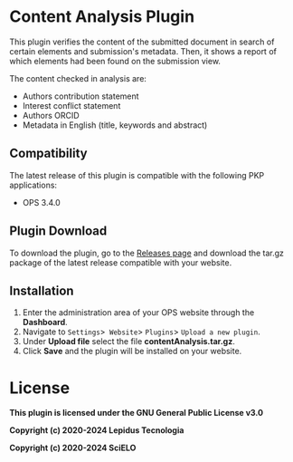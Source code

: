 # Content Analysis Plugin 

This plugin verifies the content of the submitted document in search of certain elements and submission's metadata. Then, it shows a report of which elements had been found on the submission view.

The content checked in analysis are:
* Authors contribution statement
* Interest conflict statement
* Authors ORCID
* Metadata in English (title, keywords and abstract)

## Compatibility

The latest release of this plugin is compatible with the following PKP applications:

* OPS 3.4.0

## Plugin Download

To download the plugin, go to the [Releases page](https://github.com/lepidus/contentAnalysis/releases) and download the tar.gz package of the latest release compatible with your website.

## Installation

1. Enter the administration area of ​​your OPS website through the __Dashboard__.
2. Navigate to `Settings`>` Website`> `Plugins`> `Upload a new plugin`.
3. Under __Upload file__ select the file __contentAnalysis.tar.gz__.
4. Click __Save__ and the plugin will be installed on your website.


# License
__This plugin is licensed under the GNU General Public License v3.0__

__Copyright (c) 2020-2024 Lepidus Tecnologia__

__Copyright (c) 2020-2024 SciELO__
